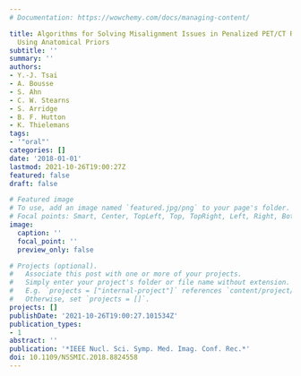 ```yaml
---
# Documentation: https://wowchemy.com/docs/managing-content/

title: Algorithms for Solving Misalignment Issues in Penalized PET/CT Reconstruction
  Using Anatomical Priors
subtitle: ''
summary: ''
authors:
- Y.-J. Tsai
- A. Bousse
- S. Ahn
- C. W. Stearns
- S. Arridge
- B. F. Hutton
- K. Thielemans
tags:
- '"oral"'
categories: []
date: '2018-01-01'
lastmod: 2021-10-26T19:00:27Z
featured: false
draft: false

# Featured image
# To use, add an image named `featured.jpg/png` to your page's folder.
# Focal points: Smart, Center, TopLeft, Top, TopRight, Left, Right, BottomLeft, Bottom, BottomRight.
image:
  caption: ''
  focal_point: ''
  preview_only: false

# Projects (optional).
#   Associate this post with one or more of your projects.
#   Simply enter your project's folder or file name without extension.
#   E.g. `projects = ["internal-project"]` references `content/project/deep-learning/index.md`.
#   Otherwise, set `projects = []`.
projects: []
publishDate: '2021-10-26T19:00:27.101534Z'
publication_types:
- 1
abstract: ''
publication: '*IEEE Nucl. Sci. Symp. Med. Imag. Conf. Rec.*'
doi: 10.1109/NSSMIC.2018.8824558
---
```

